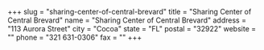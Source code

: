 +++
slug = "sharing-center-of-central-brevard"
title = "Sharing Center of Central Brevard"
name = "Sharing Center of Central Brevard"
address = "113 Aurora Street"
city = "Cocoa"
state = "FL"
postal = "32922"
website = ""
phone = "321 631-0306"
fax = ""
+++
